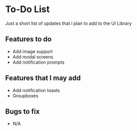 # To-Do List
Just a short list of updates that i plan to add to the UI Library

## Features to do
- Add image support
- Add modal screens
- Add notification prompts

## Features that I may add
- Add notification toasts
- Groupboxes

## Bugs to fix
- N/A
